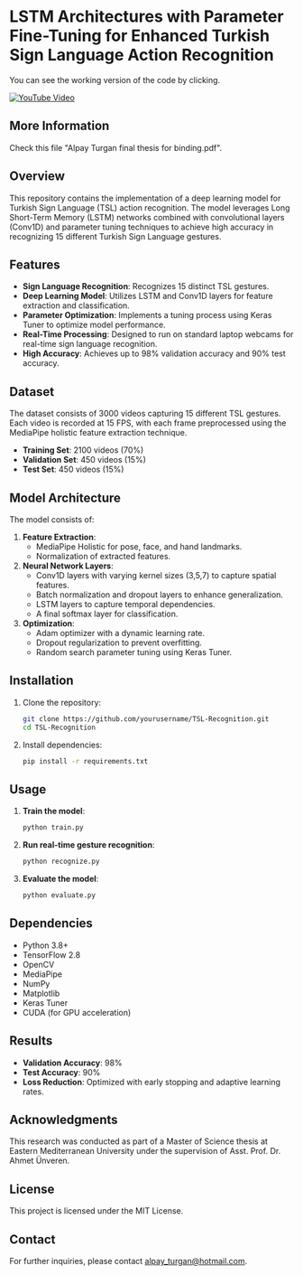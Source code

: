# LSTM Architectures with Parameter Fine-Tuning for Enhanced Turkish Sign Language Action Recognition

You can see the working version of the code by clicking.


[![YouTube Video](https://img.youtube.com/vi/xJdOjk-BtyA/0.jpg)](https://youtu.be/xJdOjk-BtyA)
## More Information

Check this file "Alpay Turgan final thesis for binding.pdf".


## Overview
This repository contains the implementation of a deep learning model for Turkish Sign Language (TSL) action recognition. The model leverages Long Short-Term Memory (LSTM) networks combined with convolutional layers (Conv1D) and parameter tuning techniques to achieve high accuracy in recognizing 15 different Turkish Sign Language gestures.

## Features
- **Sign Language Recognition**: Recognizes 15 distinct TSL gestures.
- **Deep Learning Model**: Utilizes LSTM and Conv1D layers for feature extraction and classification.
- **Parameter Optimization**: Implements a tuning process using Keras Tuner to optimize model performance.
- **Real-Time Processing**: Designed to run on standard laptop webcams for real-time sign language recognition.
- **High Accuracy**: Achieves up to 98% validation accuracy and 90% test accuracy.

## Dataset
The dataset consists of 3000 videos capturing 15 different TSL gestures. Each video is recorded at 15 FPS, with each frame preprocessed using the MediaPipe holistic feature extraction technique.
- **Training Set**: 2100 videos (70%)
- **Validation Set**: 450 videos (15%)
- **Test Set**: 450 videos (15%)

## Model Architecture
The model consists of:
1. **Feature Extraction**:
   - MediaPipe Holistic for pose, face, and hand landmarks.
   - Normalization of extracted features.
2. **Neural Network Layers**:
   - Conv1D layers with varying kernel sizes (3,5,7) to capture spatial features.
   - Batch normalization and dropout layers to enhance generalization.
   - LSTM layers to capture temporal dependencies.
   - A final softmax layer for classification.
3. **Optimization**:
   - Adam optimizer with a dynamic learning rate.
   - Dropout regularization to prevent overfitting.
   - Random search parameter tuning using Keras Tuner.

## Installation
1. Clone the repository:
   ```bash
   git clone https://github.com/yourusername/TSL-Recognition.git
   cd TSL-Recognition
   ```
2. Install dependencies:
   ```bash
   pip install -r requirements.txt
   ```

## Usage
1. **Train the model**:
   ```bash
   python train.py
   ```
2. **Run real-time gesture recognition**:
   ```bash
   python recognize.py
   ```
3. **Evaluate the model**:
   ```bash
   python evaluate.py
   ```

## Dependencies
- Python 3.8+
- TensorFlow 2.8
- OpenCV
- MediaPipe
- NumPy
- Matplotlib
- Keras Tuner
- CUDA (for GPU acceleration)

## Results
- **Validation Accuracy**: 98%
- **Test Accuracy**: 90%
- **Loss Reduction**: Optimized with early stopping and adaptive learning rates.

## Acknowledgments
This research was conducted as part of a Master of Science thesis at Eastern Mediterranean University under the supervision of Asst. Prof. Dr. Ahmet Ünveren.

## License
This project is licensed under the MIT License.

## Contact
For further inquiries, please contact alpay_turgan@hotmail.com.

